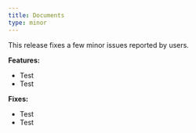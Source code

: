 ```yaml
---
title: Documents
type: minor
---
```


This release fixes a few minor issues reported by users.

**Features:**

* Test
* Test

**Fixes:**

* Test
* Test
